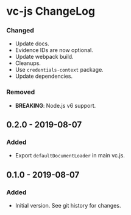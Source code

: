 # vc-js ChangeLog

### Changed
- Update docs.
- Evidence IDs are now optional.
- Update webpack build.
- Cleanups.
- Use `credentials-context` package.
- Update dependencies.

### Removed
- **BREAKING**: Node.js v6 support.

## 0.2.0 - 2019-08-07

### Added
- Export `defaultDocumentLoader` in main vc.js.

## 0.1.0 - 2019-08-07

### Added
- Initial version. See git history for changes.
